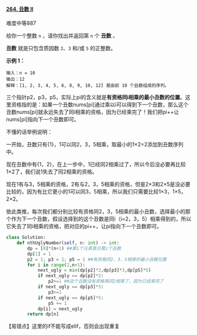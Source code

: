 #### [264. 丑数 II](https://leetcode-cn.com/problems/ugly-number-ii/)

难度中等887

给你一个整数 `n` ，请你找出并返回第 `n` 个 **丑数** 。

**丑数** 就是只包含质因数 `2`、`3` 和/或 `5` 的正整数。

 

**示例 1：**

```
输入：n = 10
输出：12
解释：[1, 2, 3, 4, 5, 6, 8, 9, 10, 12] 是由前 10 个丑数组成的序列。
```

三个指针p2，p3，p5，实际上pi的含义就是**有资格同i相乘的最小丑数的位置**。这里资格指的是：如果一个丑数nums[pi]通过乘以i可以得到下一个丑数，那么这个丑数nums[pi]就永远失去了同i相乘的资格，因为已经乘完了！我们把pi++让nums[pi]指向下一个丑数即可。

不懂的话举例说明：

一开始，丑数只有{1}，1可以同2，3，5相乘，取最小的1×2=2添加到丑数序列中。

现在丑数中有{1，2}，在上一步中，1已经同2相乘过了，所以今后没必要再比较1×2了，我们说1失去了同2相乘的资格。

现在1有与3，5相乘的资格，2有与2，3，5相乘的资格，但是2×3和2×5是没必要比较的，因为有比它更小的1可以同3，5相乘，所以我们只需要比较1×3，1×5，2×2。

依此类推，每次我们都分别比较有资格同2，3，5相乘的最小丑数，选择最小的那个作为下一个丑数，假设选择到的这个丑数是同i（i=2，3，5）相乘得到的，所以它失去了同i相乘的资格，把对应的pi++，让pi指向下一个丑数即可。



```python
class Solution:
    def nthUglyNumber(self, n: int) -> int:
        dp = [0]*(n+1) ##第i个元素表示第i个丑数
        dp[1] = 1
        p2 = 1; p3 = 1; p5 = 1 ##有资格同2，3，5相乘的最小丑数位置
        for i in range(2,n+1):
            next_ugly = min(dp[p2]*2,dp[p3]*3,dp[p5]*5)
            if next_ugly == dp[p2]*2:
                p2+=1 ##这个丑数没有资格再同2相乘了，因为已经乘完了
            if next_ugly == dp[p3]*3:
                p3+=1
            if next_ugly == dp[p5]*5:
                p5 += 1
            dp[i] = next_ugly
        return dp[n]

```

【易错点】这里的if不能写成elif，否则会出现重复